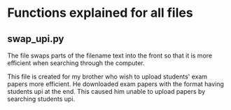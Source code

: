 # Functions explained for all files

## swap_upi.py
The file swaps parts of the filename text into the front so that it is more efficient when searching through the computer.

This file is created for my brother who wish to upload students' exam papers more efficient.
He downloaded exam papers with the format having students upi at the end.
This caused him unable to upload papers by searching students upi.

